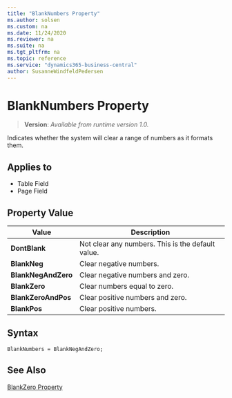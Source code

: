 ```yaml
---
title: "BlankNumbers Property"
ms.author: solsen
ms.custom: na
ms.date: 11/24/2020
ms.reviewer: na
ms.suite: na
ms.tgt_pltfrm: na
ms.topic: reference
ms.service: "dynamics365-business-central"
author: SusanneWindfeldPedersen
---
```

[//]: # (START>DO_NOT_EDIT)
[//]: # (IMPORTANT:Do not edit any of the content between here and the END>DO_NOT_EDIT.)
[//]: # (Any modifications should be made in the .xml files in the ModernDev repo.)
# BlankNumbers Property
> **Version**: _Available from runtime version 1.0._

Indicates whether the system will clear a range of numbers as it formats them.

## Applies to
-   Table Field
-   Page Field

## Property Value

|Value|Description|
|-----------|---------------------------------------|
|**DontBlank**|Not clear any numbers. This is the default value.|
|**BlankNeg**|Clear negative numbers.|
|**BlankNegAndZero**|Clear negative numbers and zero.|
|**BlankZero**|Clear numbers equal to zero.|
|**BlankZeroAndPos**|Clear positive numbers and zero.|
|**BlankPos**|Clear positive numbers.|

[//]: # (IMPORTANT: END>DO_NOT_EDIT)

## Syntax  
```AL
BlankNumbers = BlankNegAndZero;
```

## See Also  
 [BlankZero Property](devenv-blankzero-property.md)